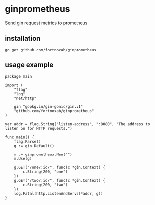 # ginprometheus
Send gin request metrics to prometheus


## installation
```
go get github.com/fortnoxab/ginprometheus
```


## usage example
```
package main

import (
	"flag"
	"log"
	"net/http"

	gin "gopkg.in/gin-gonic/gin.v1"
	"github.com/fortnoxab/ginprometheus"
)

var addr = flag.String("listen-address", ":8080", "The address to listen on for HTTP requests.")

func main() {
	flag.Parse()
	g := gin.Default()

	m := ginprometheus.New("")
	m.Use(g)

	g.GET("/one/:id/", func(c *gin.Context) {
		c.String(200, "one")
	})
	g.GET("/two/:id/", func(c *gin.Context) {
		c.String(200, "two")
	})
	log.Fatal(http.ListenAndServe(*addr, g))
}
```
